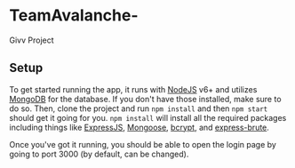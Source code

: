 # TeamAvalanche-
Givv Project


## Setup
To get started running the app, it runs with [NodeJS](https://nodejs.org/en/) v6+ and utilizes [MongoDB](https://www.mongodb.com/) for the database. If you don't have those installed, make sure to do so. Then, clone the project and run `npm install` and then `npm start` should get it going for you. `npm install` will install all the required packages including things like [ExpressJS](http://expressjs.com/), [Mongoose](http://mongoosejs.com/), [bcrypt](https://www.npmjs.com/package/bcrypt), and [express-brute](https://www.npmjs.com/package/express-brute).

Once you've got it running, you should be able to open the login page by going to port 3000 (by default, can be changed). 
 
